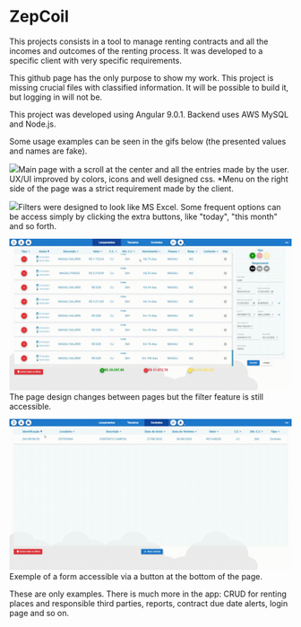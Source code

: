 # ZepCoil

This projects consists in a tool to manage renting contracts and all the incomes and outcomes of the renting process. It was developed to a specific client with very specific requirements.

This github page has the only purpose to show my work. This project is missing crucial files with classified information. It will be possible to build it, but logging in will not be.

This project was developed using Angular 9.0.1. Backend uses AWS MySQL and Node.js.

Some usage examples can be seen in the gifs below (the presented values and names are fake).

<img src="./gifs/main_page.gif">Main page with a scroll at the center and all the entries made by the user. UX/UI improved by colors, icons and well designed css.
*Menu on the right side of the page was a strict requirement made by the client.


<img src="./gifs/filters.gif">Filters were designed to look like MS Excel. Some frequent options can be access simply by clicking the extra buttons, like "today", "this month" and so forth.


<img src="./gifs/switching_page.gif">The page design changes between pages but the filter feature is still accessible.


<img src="./gifs/contracts.gif">Exemple of a form accessible via a button at the bottom of the page.


These are only examples. There is much more in the app: CRUD for renting places and responsible third parties, reports, contract due date alerts, login page and so on.
